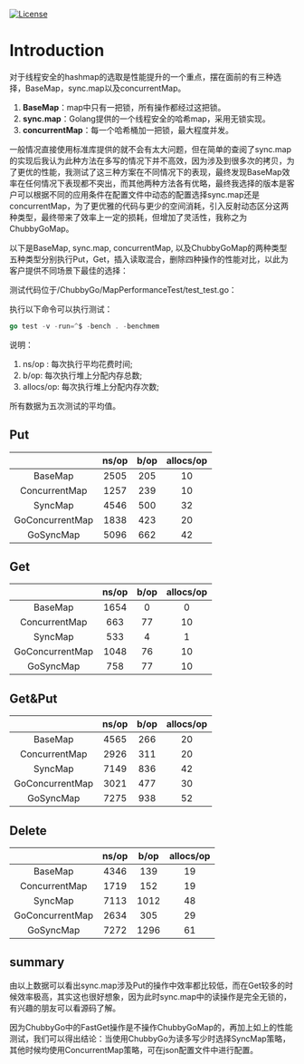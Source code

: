 [![License](http://www.apache.org/licenses/LICENSE-2.0)](LICENSE)
# Introduction
对于线程安全的hashmap的选取是性能提升的一个重点，摆在面前的有三种选择，BaseMap，sync.map以及concurrentMap。

 1. **BaseMap**：map中只有一把锁，所有操作都经过这把锁。
 2. **sync.map**：Golang提供的一个线程安全的哈希map，采用无锁实现。
 3. **concurrentMap**：每一个哈希桶加一把锁，最大程度并发。

一般情况直接使用标准库提供的就不会有太大问题，但在简单的查阅了sync.map的实现后我认为此种方法在多写的情况下并不高效，因为涉及到很多次的拷贝，为了更优的性能，我测试了这三种方案在不同情况下的表现，最终发现BaseMap效率在任何情况下表现都不突出，而其他两种方法各有优略，最终我选择的版本是客户可以根据不同的应用条件在配置文件中动态的配置选择sync.map还是concurrentMap，为了更优雅的代码与更少的空间消耗，引入反射动态区分这两种类型，最终带来了效率上一定的损耗，但增加了灵活性，我称之为ChubbyGoMap。


以下是BaseMap, sync.map, concurrentMap, 以及ChubbyGoMap的两种类型五种类型分别执行Put，Get，插入读取混合，删除四种操作的性能对比，以此为客户提供不同场景下最佳的选择：

测试代码位于/ChubbyGo/MapPerformanceTest/test_test.go：

执行以下命令可以执行测试：

```go
go test -v -run=^$ -bench . -benchmem
```

说明：

 1. ns/op : 每次执行平均花费时间;
 2. b/op: 每次执行堆上分配内存总数;
 3. allocs/op: 每次执行堆上分配内存次数;
 
 所有数据为五次测试的平均值。

## Put

|  | ns/op | b/op| allocs/op|
:-----:|:-----:|:-----:|:-----:|
BaseMap| 2505 | 205| 10
|ConcurrentMap|1257| 239|10
|SyncMap| 4546|500|32
|GoConcurrentMap|1838|423|20
|GoSyncMap|5096|662|42

## Get

|  | ns/op | b/op| allocs/op|
:-----:|:-----:|:-----:|:-----:|
BaseMap| 1654 | 0| 0
|ConcurrentMap|663| 77|10
|SyncMap| 533|4|1
|GoConcurrentMap|1048|76|10
|GoSyncMap|758|77|10

## Get&Put

|  | ns/op | b/op| allocs/op|
:-----:|:-----:|:-----:|:-----:|
BaseMap| 4565 | 266| 20
|ConcurrentMap|2926| 311|20
|SyncMap| 7149|836|42
|GoConcurrentMap|3021|477|30
|GoSyncMap|7275|938|52

## Delete

|  | ns/op | b/op| allocs/op|
:-----:|:-----:|:-----:|:-----:|
BaseMap| 4346 | 139| 19
|ConcurrentMap|1719| 152|19
|SyncMap| 7113|1012|48
|GoConcurrentMap|2634|305|29
|GoSyncMap|7272|1296|61

## summary
由以上数据可以看出sync.map涉及Put的操作中效率都比较低，而在Get较多的时候效率极高，其实这也很好想象，因为此时sync.map中的读操作是完全无锁的，有兴趣的朋友可以看源码了解。

因为ChubbyGo中的FastGet操作是不操作ChubbyGoMap的，再加上如上的性能测试，我们可以得出结论：当使用ChubbyGo为读多写少时选择SyncMap策略，其他时候均使用ConcurrentMap策略，可在json配置文件中进行配置。